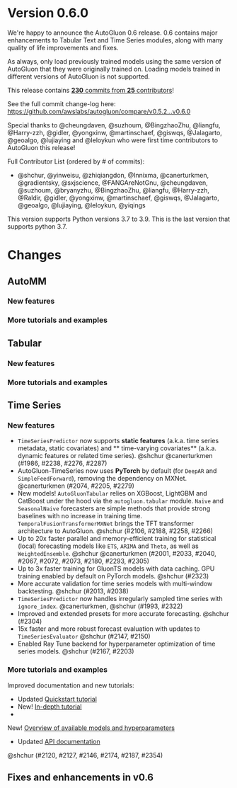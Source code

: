 # Version 0.6.0

We're happy to announce the AutoGluon 0.6 release. 0.6 contains major enhancements to Tabular Text and Time Series
modules, along with many quality of life improvements and fixes.

As always, only load previously trained models using the same version of AutoGluon that they were originally trained on.
Loading models trained in different versions of AutoGluon is not supported.

This release contains [**230** commits from **25** contributors](https://github.com/awslabs/autogluon/graphs/contributors?from=2022-07-18&to=2022-11-15&type=c)!

See the full commit change-log here: https://github.com/awslabs/autogluon/compare/v0.5.2...v0.6.0

Special thanks to @cheungdaven, @suzhoum, @BingzhaoZhu, @liangfu, @Harry-zzh, @gidler, @yongxinw, @martinschaef,
@giswqs, @Jalagarto, @geoalgo, @lujiaying and @leloykun who were first time contributors to AutoGluon this release!

Full Contributor List (ordered by # of commits):

- @shchur, @yinweisu, @zhiqiangdon, @Innixma, @canerturkmen, @gradientsky, @sxjscience, @FANGAreNotGnu, @cheungdaven,
  @suzhoum, @bryanyzhu, @BingzhaoZhu, @liangfu, @Harry-zzh, @Raldir, @gidler, @yongxinw, @martinschaef, @giswqs,
  @Jalagarto, @geoalgo, @lujiaying, @leloykun, @yiqings

This version supports Python versions 3.7 to 3.9. This is the last version that supports python 3.7.

# Changes

## AutoMM

### New features

### More tutorials and examples

## Tabular

### New features

### More tutorials and examples

## Time Series

### New features

- `TimeSeriesPredictor` now supports **static features** (a.k.a. time series metadata, static covariates) and **
  time-varying covariates** (a.k.a. dynamic features or related time series). @shchur @canerturkmen (#1986, #2238,
  #2276, #2287)
- AutoGluon-TimeSeries now uses **PyTorch** by default (for `DeepAR` and `SimpleFeedForward`), removing the dependency
  on MXNet. @canerturkmen (#2074, #2205, #2279)
- New models! `AutoGluonTabular` relies on XGBoost, LightGBM and CatBoost under the hood via the `autogluon.tabular`
  module. `Naive` and `SeasonalNaive` forecasters are simple methods that provide strong baselines with no increase in
  training time. `TemporalFusionTransformerMXNet` brings the TFT transformer architecture to AutoGluon. @shchur (#2106,
  #2188, #2258, #2266)
- Up to 20x faster parallel and memory-efficient training for statistical (local) forecasting models like `ETS`, `ARIMA`
  and `Theta`, as well as `WeightedEnsemble`. @shchur @canerturkmen (#2001, #2033, #2040, #2067, #2072, #2073, #2180,
  #2293, #2305)
- Up to 3x faster training for GluonTS models with data caching. GPU training enabled by default on PyTorch models.
  @shchur (#2323)
- More accurate validation for time series models with multi-window backtesting. @shchur (#2013, #2038)
- `TimeSeriesPredictor` now handles irregularly sampled time series with `ignore_index`. @canerturkmen, @shchur (#1993,
  #2322)
- Improved and extended presets for more accurate forecasting. @shchur (#2304)
- 15x faster and more robust forecast evaluation with updates to `TimeSeriesEvaluator` @shchur (#2147, #2150)
- Enabled Ray Tune backend for hyperparameter optimization of time series models. @shchur (#2167, #2203)

### More tutorials and examples

Improved documentation and new tutorials:

- Updated [Quickstart tutorial](https://auto.gluon.ai/stable/tutorials/timeseries/forecasting-quickstart.html)
- New! [In-depth tutorial](https://auto.gluon.ai/stable/tutorials/timeseries/forecasting-indepth.html)
-
New! [Overview of available models and hyperparameters](https://auto.gluon.ai/stable/tutorials/timeseries/forecasting-model-zoo.html)
- Updated [API documentation](https://auto.gluon.ai/stable/api/autogluon.predictor.html#module-5)

@shchur (#2120, #2127, #2146, #2174, #2187, #2354)

## Fixes and enhancements in v0.6

